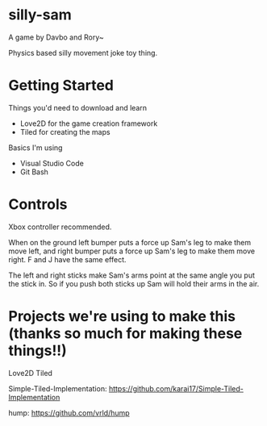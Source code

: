 # silly-sam

A game by Davbo and Rory~

Physics based silly movement joke toy thing.

# Getting Started

Things you'd need to download and learn
- Love2D for the game creation framework
- Tiled for creating the maps

Basics I'm using
- Visual Studio Code
- Git Bash

# Controls

Xbox controller recommended.

When on the ground left bumper puts a force up Sam's leg to make them move left, and right bumper puts a force up Sam's leg to make them move right.
F and J have the same effect.

The left and right sticks make Sam's arms point at the same angle you put the stick in.
So if you push both sticks up Sam will hold their arms in the air.

# Projects we're using to make this (thanks so much for making these things!!)

Love2D
Tiled

Simple-Tiled-Implementation:
https://github.com/karai17/Simple-Tiled-Implementation

hump:
https://github.com/vrld/hump